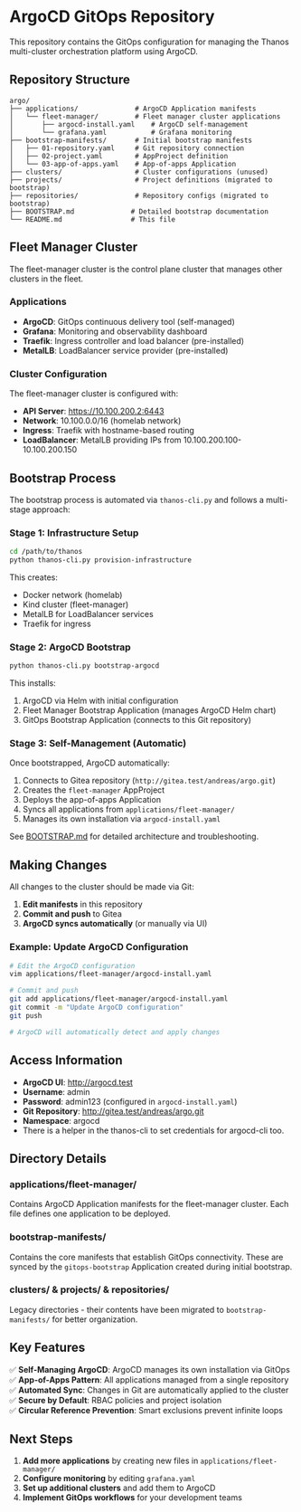 # ArgoCD GitOps Repository

This repository contains the GitOps configuration for managing the Thanos multi-cluster orchestration platform using ArgoCD.

## Repository Structure

```
argo/
├── applications/              # ArgoCD Application manifests
│   └── fleet-manager/         # Fleet manager cluster applications
│       ├── argocd-install.yaml    # ArgoCD self-management
│       └── grafana.yaml           # Grafana monitoring
├── bootstrap-manifests/       # Initial bootstrap manifests
│   ├── 01-repository.yaml     # Git repository connection
│   ├── 02-project.yaml        # AppProject definition
│   └── 03-app-of-apps.yaml    # App-of-apps Application
├── clusters/                  # Cluster configurations (unused)
├── projects/                  # Project definitions (migrated to bootstrap)
├── repositories/              # Repository configs (migrated to bootstrap)
├── BOOTSTRAP.md              # Detailed bootstrap documentation
└── README.md                 # This file
```

## Fleet Manager Cluster

The fleet-manager cluster is the control plane cluster that manages other clusters in the fleet.

### Applications

- **ArgoCD**: GitOps continuous delivery tool (self-managed)
- **Grafana**: Monitoring and observability dashboard
- **Traefik**: Ingress controller and load balancer (pre-installed)
- **MetalLB**: LoadBalancer service provider (pre-installed)

### Cluster Configuration

The fleet-manager cluster is configured with:

- **API Server**: <https://10.100.200.2:6443>
- **Network**: 10.100.0.0/16 (homelab network)
- **Ingress**: Traefik with hostname-based routing
- **LoadBalancer**: MetalLB providing IPs from 10.100.200.100-10.100.200.150

## Bootstrap Process

The bootstrap process is automated via `thanos-cli.py` and follows a multi-stage approach:

### Stage 1: Infrastructure Setup

```bash
cd /path/to/thanos
python thanos-cli.py provision-infrastructure
```

This creates:

- Docker network (homelab)
- Kind cluster (fleet-manager)
- MetalLB for LoadBalancer services
- Traefik for ingress

### Stage 2: ArgoCD Bootstrap

```bash
python thanos-cli.py bootstrap-argocd
```

This installs:

1. ArgoCD via Helm with initial configuration
2. Fleet Manager Bootstrap Application (manages ArgoCD Helm chart)
3. GitOps Bootstrap Application (connects to this Git repository)

### Stage 3: Self-Management (Automatic)

Once bootstrapped, ArgoCD automatically:

1. Connects to Gitea repository (`http://gitea.test/andreas/argo.git`)
2. Creates the `fleet-manager` AppProject
3. Deploys the app-of-apps Application
4. Syncs all applications from `applications/fleet-manager/`
5. Manages its own installation via `argocd-install.yaml`

See [BOOTSTRAP.md](./BOOTSTRAP.md) for detailed architecture and troubleshooting.

## Making Changes

All changes to the cluster should be made via Git:

1. **Edit manifests** in this repository
2. **Commit and push** to Gitea
3. **ArgoCD syncs automatically** (or manually via UI)

### Example: Update ArgoCD Configuration

```bash
# Edit the ArgoCD configuration
vim applications/fleet-manager/argocd-install.yaml

# Commit and push
git add applications/fleet-manager/argocd-install.yaml
git commit -m "Update ArgoCD configuration"
git push

# ArgoCD will automatically detect and apply changes
```

## Access Information

- **ArgoCD UI**: <http://argocd.test>
- **Username**: admin
- **Password**: admin123 (configured in `argocd-install.yaml`)
- **Git Repository**: <http://gitea.test/andreas/argo.git>
- **Namespace**: argocd
- There is a helper in the thanos-cli to set credentials for argocd-cli too.

## Directory Details

### applications/fleet-manager/

Contains ArgoCD Application manifests for the fleet-manager cluster. Each file defines one application to be deployed.

### bootstrap-manifests/

Contains the core manifests that establish GitOps connectivity. These are synced by the `gitops-bootstrap` Application created during initial bootstrap.

### clusters/ & projects/ & repositories/

Legacy directories - their contents have been migrated to `bootstrap-manifests/` for better organization.

## Key Features

✅ **Self-Managing ArgoCD**: ArgoCD manages its own installation via GitOps  
✅ **App-of-Apps Pattern**: All applications managed from a single repository  
✅ **Automated Sync**: Changes in Git are automatically applied to the cluster  
✅ **Secure by Default**: RBAC policies and project isolation  
✅ **Circular Reference Prevention**: Smart exclusions prevent infinite loops

## Next Steps

1. **Add more applications** by creating new files in `applications/fleet-manager/`
2. **Configure monitoring** by editing `grafana.yaml`
3. **Set up additional clusters** and add them to ArgoCD
4. **Implement GitOps workflows** for your development teams
